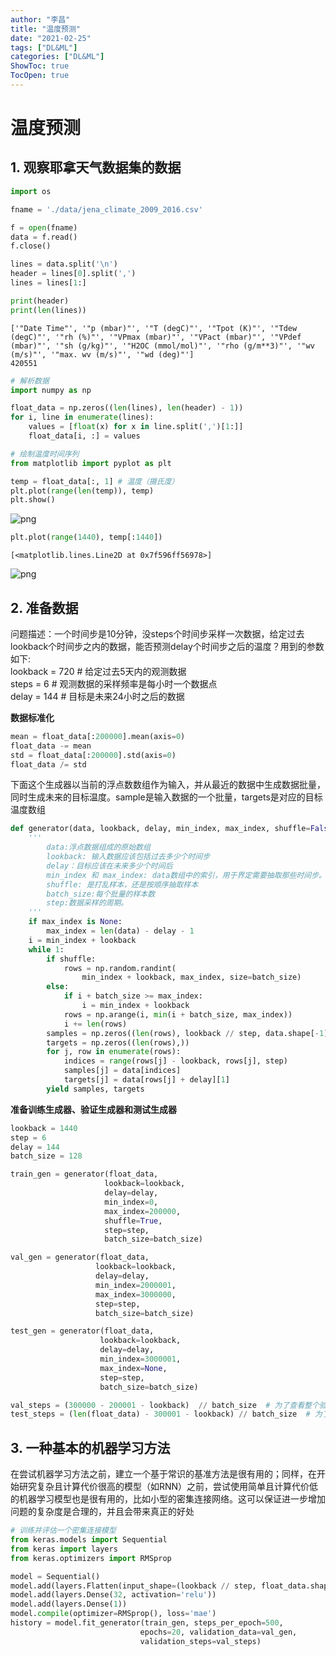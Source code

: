 ```yaml
---
author: "李昌"
title: "温度预测"
date: "2021-02-25"
tags: ["DL&ML"]
categories: ["DL&ML"]
ShowToc: true
TocOpen: true
---
```


# 温度预测

## 1. 观察耶拿天气数据集的数据


```python
import os

fname = './data/jena_climate_2009_2016.csv'

f = open(fname)
data = f.read()
f.close()

lines = data.split('\n')
header = lines[0].split(',')
lines = lines[1:]

print(header)
print(len(lines))
```

    ['"Date Time"', '"p (mbar)"', '"T (degC)"', '"Tpot (K)"', '"Tdew (degC)"', '"rh (%)"', '"VPmax (mbar)"', '"VPact (mbar)"', '"VPdef (mbar)"', '"sh (g/kg)"', '"H2OC (mmol/mol)"', '"rho (g/m**3)"', '"wv (m/s)"', '"max. wv (m/s)"', '"wd (deg)"']
    420551
    


```python
# 解析数据
import numpy as np

float_data = np.zeros((len(lines), len(header) - 1))
for i, line in enumerate(lines):
    values = [float(x) for x in line.split(',')[1:]]
    float_data[i, :] = values
```


```python
# 绘制温度时间序列
from matplotlib import pyplot as plt

temp = float_data[:, 1] # 温度（摄氏度）
plt.plot(range(len(temp)), temp)
plt.show()
```


![png](%E6%B8%A9%E5%BA%A6%E9%A2%84%E6%B5%8B_files/%E6%B8%A9%E5%BA%A6%E9%A2%84%E6%B5%8B_4_0.png)



```python
plt.plot(range(1440), temp[:1440])
```




    [<matplotlib.lines.Line2D at 0x7f596ff56978>]




![png](%E6%B8%A9%E5%BA%A6%E9%A2%84%E6%B5%8B_files/%E6%B8%A9%E5%BA%A6%E9%A2%84%E6%B5%8B_5_1.png)


## 2. 准备数据

问题描述：一个时间步是10分钟，没steps个时间步采样一次数据，给定过去lookback个时间步之内的数据，能否预测delay个时间步之后的温度？用到的参数如下:  
lookback = 720  # 给定过去5天内的观测数据  
steps = 6 # 观测数据的采样频率是每小时一个数据点  
delay = 144  # 目标是未来24小时之后的数据  

**数据标准化**


```python
mean = float_data[:200000].mean(axis=0)
float_data -= mean
std = float_data[:200000].std(axis=0)
float_data /= std
```

下面这个生成器以当前的浮点数数组作为输入，并从最近的数据中生成数据批量，同时生成未来的目标温度。sample是输入数据的一个批量，targets是对应的目标温度数组


```python
def generator(data, lookback, delay, min_index, max_index, shuffle=False, batch_size=128, step=6):
    '''
        data:浮点数据组成的原始数组
        lookback: 输入数据应该包括过去多少个时间步
        delay：目标应该在未来多少个时间后
        min_index 和 max_index: data数组中的索引，用于界定需要抽取那些时间步。
        shuffle: 是打乱样本，还是按顺序抽取样本
        batch_size:每个批量的样本数
        step:数据采样的周期。
    '''
    if max_index is None:
        max_index = len(data) - delay - 1
    i = min_index + lookback
    while 1:
        if shuffle:
            rows = np.random.randint(
                min_index + lookback, max_index, size=batch_size)
        else:
            if i + batch_size >= max_index:
                i = min_index + lookback
            rows = np.arange(i, min(i + batch_size, max_index))
            i += len(rows)
        samples = np.zeros((len(rows), lookback // step, data.shape[-1]))
        targets = np.zeros((len(rows),))
        for j, row in enumerate(rows):
            indices = range(rows[j] - lookback, rows[j], step)
            samples[j] = data[indices]
            targets[j] = data[rows[j] + delay][1]
        yield samples, targets
```

**准备训练生成器、验证生成器和测试生成器**


```python
lookback = 1440
step = 6
delay = 144
batch_size = 128

train_gen = generator(float_data, 
                     lookback=lookback,
                     delay=delay,
                     min_index=0,
                     max_index=200000,
                     shuffle=True,
                     step=step,
                     batch_size=batch_size)

val_gen = generator(float_data, 
                   lookback=lookback,
                   delay=delay,
                   min_index=2000001, 
                   max_index=3000000,
                   step=step,
                   batch_size=batch_size)

test_gen = generator(float_data, 
                    lookback=lookback,
                    delay=delay, 
                    min_index=3000001, 
                    max_index=None,
                    step=step,
                    batch_size=batch_size)

val_steps = (300000 - 200001 - lookback)  // batch_size  # 为了查看整个验证集，需要从val_gen中抽取多少次
test_steps = (len(float_data) - 300001 - lookback) // batch_size  # 为了查看整个测试集，需要从test_gen中抽取多少次
```

## 3. 一种基本的机器学习方法

在尝试机器学习方法之前，建立一个基于常识的基准方法是很有用的；同样，在开始研究复杂且计算代价很高的模型（如RNN）之前，尝试使用简单且计算代价低的机器学习模型也是很有用的，比如小型的密集连接网络。这可以保证进一步增加问题的复杂度是合理的，并且会带来真正的好处


```python
# 训练并评估一个密集连接模型
from keras.models import Sequential
from keras import layers
from keras.optimizers import RMSprop

model = Sequential()
model.add(layers.Flatten(input_shape=(lookback // step, float_data.shape[-1])))
model.add(layers.Dense(32, activation='relu'))
model.add(layers.Dense(1))
model.compile(optimizer=RMSprop(), loss='mae')
history = model.fit_generator(train_gen, steps_per_epoch=500, 
                             epochs=20, validation_data=val_gen,
                             validation_steps=val_steps)
```


```python

```
